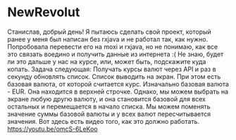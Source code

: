 # NewRevolut

Станислав, добрый день! Я пытаюсь сделать свой проект, который ранее у меня был написан без rxjava и не работал так, как нужно. 
Попробовала перевести его на moxi и rxjava, но не понимаю, как все это связать воедино и получить данные из интернета :(
Не знаю, будет ли это дальше у нас на курсе, или, может быть, подскажите куда копать. 
Задача следующая: Получать курсы валют через API и раз в секунду обновлять список. Список выводить на экран. 
При этом есть базовая валюта, от которой считается курс. Изначально базовая валюта - EUR. Она находится в верхней строчке. 
Однако, мы можем выбрать на экране любую другю валюту, и она становится базовой для всех остальных и перемещается в начало списка. 
Мы можем поменять значение суммы базовой валюты и у всех валют пересчитывается значения.
Вот здесь есть видео того, как это должно работать.
https://youtu.be/omcS-6LeKoo
